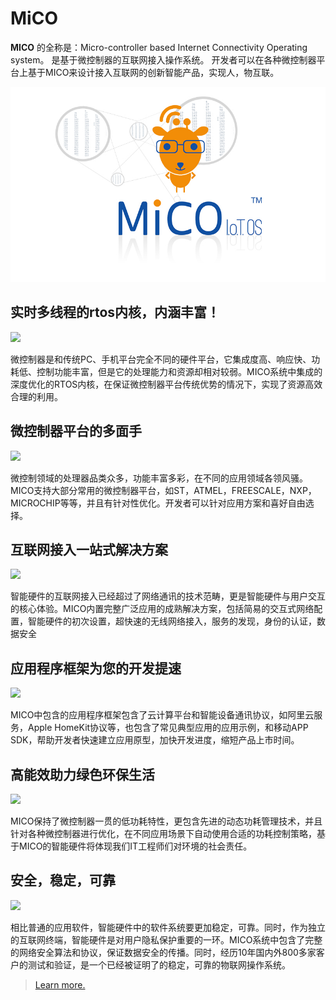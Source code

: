 # MiCO

**MICO** 的全称是：Micro-controller based Internet Connectivity Operating system。 是基于微控制器的互联网接入操作系统。 开发者可以在各种微控制器平台上基于MICO来设计接入互联网的创新智能产品，实现人，物互联。

![](../images/mico.jpg)

## 实时多线程的rtos内核，内涵丰富！

![](http://www.mxchip.com/public/uploads/image/2.jpg)

微控制器是和传统PC、手机平台完全不同的硬件平台，它集成度高、响应快、功耗低、控制功能丰富，但是它的处理能力和资源却相对较弱。MICO系统中集成的深度优化的RTOS内核，在保证微控制器平台传统优势的情况下，实现了资源高效合理的利用。

## 微控制器平台的多面手

![](http://www.mxchip.com/public/uploads/image/3.jpg)

微控制领域的处理器品类众多，功能丰富多彩，在不同的应用领域各领风骚。MICO支持大部分常用的微控制器平台，如ST，ATMEL，FREESCALE，NXP，MICROCHIP等等，并且有针对性优化。开发者可以针对应用方案和喜好自由选择。

## 互联网接入一站式解决方案

![](http://www.mxchip.com/public/uploads/image/4.jpg)

智能硬件的互联网接入已经超过了网络通讯的技术范畴，更是智能硬件与用户交互的核心体验。MICO内置完整广泛应用的成熟解决方案，包括简易的交互式网络配置，智能硬件的初次设置，超快速的无线网络接入，服务的发现，身份的认证，数据安全

## 应用程序框架为您的开发提速

![](http://www.mxchip.com/public/uploads/image/5.jpg)

MICO中包含的应用程序框架包含了云计算平台和智能设备通讯协议，如阿里云服务，Apple HomeKit协议等，也包含了常见典型应用的应用示例，和移动APP SDK，帮助开发者快速建立应用原型，加快开发进度，缩短产品上市时间。

## 高能效助力绿色环保生活

![](http://www.mxchip.com/public/uploads/image/6.jpg)

MICO保持了微控制器一贯的低功耗特性，更包含先进的动态功耗管理技术，并且针对各种微控制器进行优化，在不同应用场景下自动使用合适的功耗控制策略，基于MICO的智能硬件将体现我们IT工程师们对环境的社会责任。

## 安全，稳定，可靠

![](http://www.mxchip.com/public/uploads/image/7.jpg)

相比普通的应用软件，智能硬件中的软件系统要更加稳定，可靠。同时，作为独立的互联网终端，智能硬件是对用户隐私保护重要的一环。MICO系统中包含了完整的网络安全算法和协议，保证数据安全的传播。同时，经历10年国内外800多家客户的测试和验证，是一个已经被证明了的稳定，可靠的物联网操作系统。

> [Learn more.](http://www.mxchip.com/product/mico])
